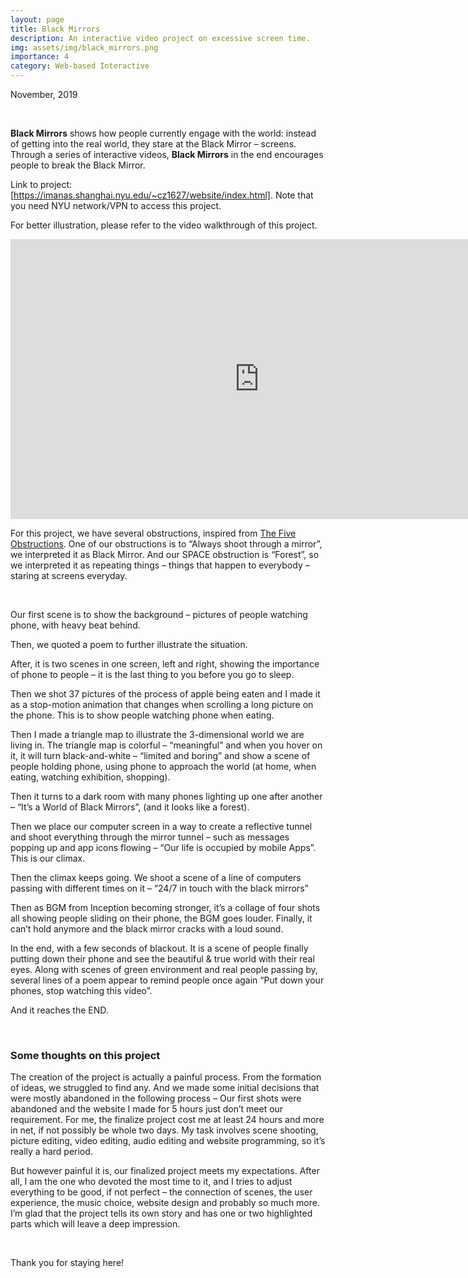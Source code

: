 ```yaml
---
layout: page
title: Black Mirrors
description: An interactive video project on excessive screen time.
img: assets/img/black_mirrors.png
importance: 4
category: Web-based Interactive
---
```


November, 2019

<br>

**Black Mirrors** shows how people currently engage with the world: instead of getting into the real world, they stare at the Black Mirror – screens. Through a series of interactive videos, **Black Mirrors** in the end encourages people to break the Black Mirror.

Link to project: [https://imanas.shanghai.nyu.edu/~cz1627/website/index.html]. Note that you need NYU network/VPN to access this project.

For better illustration, please refer to the video walkthrough of this project.

<iframe width="796" height="448" src="https://www.youtube.com/embed/VXQ6aiAm7HE" title="Black Mirrors video walkthrough" frameborder="0" allow="accelerometer; autoplay; clipboard-write; encrypted-media; gyroscope; picture-in-picture" allowfullscreen></iframe>

<br>

For this project, we have several obstructions, inspired from [The Five Obstructions](https://en.wikipedia.org/wiki/The_Five_Obstructions). One of our obstructions is to “Always shoot through a mirror”, we interpreted it as Black Mirror. And our SPACE obstruction is “Forest”, so we interpreted it as repeating things – things that happen to everybody – staring at screens everyday.

<br>

Our first scene is to show the background – pictures of people watching phone, with heavy beat behind.

Then, we quoted a poem to further illustrate the situation.

After, it is two scenes in one screen, left and right, showing the importance of phone to people – it is the last thing to you before you go to sleep.

Then we shot 37 pictures of the process of apple being eaten and I made it as a stop-motion animation that changes when scrolling a long picture on the phone. This is to show people watching phone when eating.

Then I made a triangle map to illustrate the 3-dimensional world we are living in. The triangle map is colorful – “meaningful” and when you hover on it, it will turn black-and-white – “limited and boring” and show a scene of people holding phone, using phone to approach the world (at home, when eating, watching exhibition, shopping).

Then it turns to a dark room with many phones lighting up one after another – “It’s a World of Black Mirrors”, (and it looks like a forest).

Then we place our computer screen in a way to create a reflective tunnel and shoot everything through the mirror tunnel – such as messages popping up and app icons flowing – “Our life is occupied by mobile Apps”. This is our climax.

Then the climax keeps going. We shoot a scene of a line of computers passing with different times on it – “24/7 in touch with the black mirrors”

Then as BGM from Inception becoming stronger, it’s a collage of four shots all showing people sliding on their phone, the BGM goes louder. Finally, it can’t hold anymore and the black mirror cracks with a loud sound.

In the end, with a few seconds of blackout. It is a scene of people finally putting down their phone and see the beautiful & true world with their real eyes. Along with scenes of green environment and real people passing by, several lines of a poem appear to remind people once again “Put down your phones, stop watching this video”.

And it reaches the END.

<br>

### Some thoughts on this project

The creation of the project is actually a painful process. From the formation of ideas, we struggled to find any. And we made some initial decisions that were mostly abandoned in the following process – Our first shots were abandoned and the website I made for 5 hours just don’t meet our requirement. For me, the finalize project cost me at least 24 hours and more in net, if not possibly be whole two days. My task involves scene shooting, picture editing, video editing, audio editing and website programming, so it’s really a hard period.

But however painful it is, our finalized project meets my expectations. After all, I am the one who devoted the most time to it, and I tries to adjust everything to be good, if not perfect – the connection of scenes, the user experience, the music choice, website design and probably so much more. I’m glad that the project tells its own story and has one or two highlighted parts which will leave a deep impression.

<br>

Thank you for staying here!

